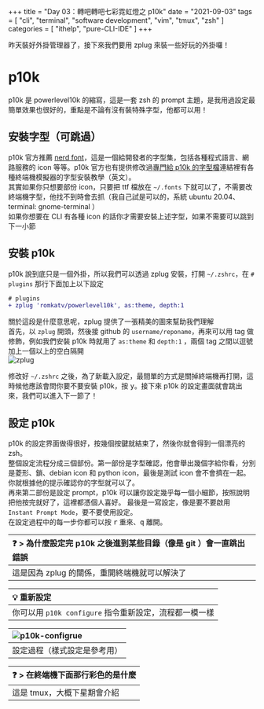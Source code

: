 +++
title = "Day 03：轉吧轉吧七彩霓虹燈之 p10k"
date = "2021-09-03"
tags = [
  "cli",
  "terminal",
  "software development",
  "vim",
  "tmux",
  "zsh"
]
categories = [ "ithelp", "pure-CLI-IDE" ]
+++

昨天裝好外掛管理器了，接下來我們要用 zplug 來裝一些好玩的外掛囉！

# p10k
p10k 是 powerlevel10k 的縮寫，這是一套 zsh 的 prompt 主題，是我用過設定最簡單效果也很好的，重點是不論有沒有裝特殊字型，他都可以用！

## 安裝字型（可跳過）
p10k 官方推薦 [nerd font](https://github.com/ryanoasis/nerd-fonts)，這是一個給開發者的字型集，包括各種程式語言、網路服務的 icon 等等。p10k 官方也有提供修改過[專門給 p10k 的字型檔](https://github.com/romkatv/powerlevel10k#manual-font-installation)連結裡有各種終端機模擬器的字型安裝教學（英文）。  
其實如果你只想要部份 icon，只要把 ttf 檔放在 `~/.fonts` 下就可以了，不需要改終端機字型，他找不到時會去抓（我自己試是可以的，系統 ubuntu 20.04、terminal: gnome-terminal ）  
如果你想要在 CLI 有各種 icon 的話你才需要安裝上述字型，如果不需要可以跳到下一小節

## 安裝 p10k
p10k 說到底只是一個外掛，所以我們可以透過 zplug 安裝，打開 `~/.zshrc`，在 `# plugins` 那行下面加上以下設定
```diff
# plugins
+ zplug 'romkatv/powerlevel10k', as:theme, depth:1
```

關於這段是什麼意思呢，zplug 提供了一張精美的圖來幫助我們理解  
首先，以 `zplug` 開頭，然後接 github 的 `username/reponame`，再來可以用 tag 做修飾，例如我們安裝 p10k 時就用了 `as:theme` 和 `depth:1`
，兩個 tag 之間以逗號加上一個以上的空白隔開  
![zplug](/images/ithelp/pure-CLI-IDE/day03/zplug.png)

修改好 `~/.zshrc` 之後，為了新載入設定，最間單的方式是關掉終端機再打開，這時候他應該會問你要不要安裝 p10k，按 <kbd>y</kbd>。接下來 p10k 的設定畫面就會跳出來，我們可以進入下一節了！

## 設定 p10k
p10k 的設定界面做得很好，按幾個按鍵就結束了，然後你就會得到一個漂亮的 zsh。  
整個設定流程分成三個部份。第一部份是字型確認，他會舉出幾個字給你看，分別是菱形、鎖、debian icon 和 python icon，最後是測試 icon 會不會擠在一起。你就根據他的提示確認你的字型就可以了。  
再來第二部份是設定 prompt，p10k 可以讓你設定幾乎每一個小細節，按照說明把他按完就好了，這裡都憑個人喜好。
最後是一寫設定，像是要不要啟用 `Instant Prompt Mode`，要不要使用設定。  
在設定過程中的每一步你都可以按 <kbd>r</kbd> 重來、<kbd>q</kbd> 離開。  	

| ❓ > 為什麼設定完 p10k 之後進到某些目錄（像是 git ）會一直跳出錯誤 |
| :---                                                               |
| 這是因為 zplug 的關係，重開終端機就可以解決了                      |

| 💡 重新設定                                            |
| :---                                                   |
| 你可以用 `p10k configure` 指令重新設定，流程都一模一樣 |

| ![p10k-configrue](/images/ithelp/pure-CLI-IDE/day03/p10k-configure.gif) |
| :---                                               |
| 設定過程（樣式設定是參考用）                       |

| ❓ > 在終端機下面那行彩色的是什麼 |
| :---                              |
| 這是 tmux，大概下星期會介紹       |

